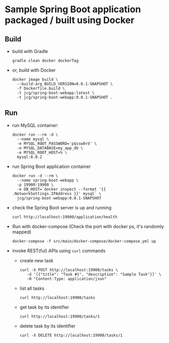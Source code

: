 # Sample Spring Boot application packaged / built using Docker


## Build

- build with Gradle

      gradle clean docker dockerTag

- or, build with Docker

      docker image build \
        --build-arg BUILD_VERSION=0.0.1-SNAPSHOT \
        -f Dockerfile.build \
        -t jcg/spring-boot-webapp:latest \
        -t jcg/spring-boot-webapp:0.0.1-SNAPSHOT .

## Run

- run MySQL container:

      docker run --rm -d \
        --name mysql \
        -e MYSQL_ROOT_PASSWORD='p$ssw0rd' \
        -e MYSQL_DATABASE=my_app_db \
        -e MYSQL_ROOT_HOST=% \
        mysql:8.0.2

- run Spring Boot application container

      docker run -d --rm \
        --name spring-boot-webapp \
        -p 19900:19900 \
        -e DB_HOST=`docker inspect --format '{{ .NetworkSettings.IPAddress }}' mysql` \
        jcg/spring-boot-webapp:0.0.1-SNAPSHOT

- check the Spring Boot server is up and running

      curl http://localhost:19900/application/health


- Run with docker-compose (Check the port with docker ps, it's randomly mapped)

      docker-compose -f src/main/docker-compose/docker-compose.yml up


- invoke REST(ful) APIs using `curl` commands
  - create new task

        curl -X POST http://localhost:19900/tasks \
           -d '[{"title": "Task #1", "description": "Sample Task"}]' \
           -H "Content-Type: application/json"

  - list all tasks

        curl http://localhost:19900/tasks

  - get task by its identifier

        curl http://localhost:19900/tasks/1

  - delete task by its identifier

        curl -X DELETE http://localhost:19900/tasks/1

